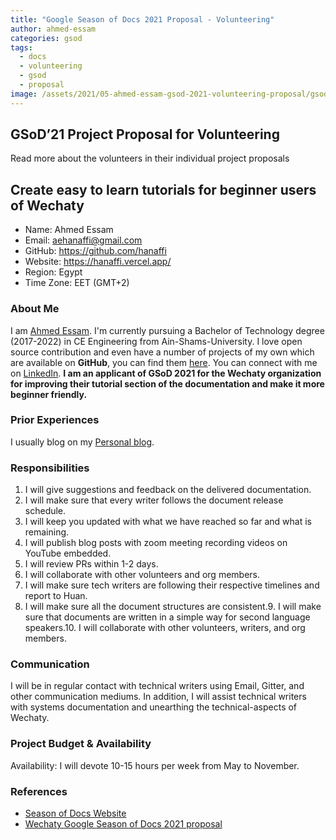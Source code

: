 ```yaml
---
title: "Google Season of Docs 2021 Proposal - Volunteering"
author: ahmed-essam
categories: gsod
tags:
  - docs
  - volunteering
  - gsod
  - proposal
image: /assets/2021/05-ahmed-essam-gsod-2021-volunteering-proposal/gsod_s.webp
---
```


## GSoD’21 Project Proposal for Volunteering

Read more about the volunteers in their individual project proposals

## Create easy to learn tutorials for beginner users of Wechaty

- Name: Ahmed Essam
- Email: aehanaffi@gmail.com
- GitHub: <https://github.com/hanaffi>
- Website: <https://hanaffi.vercel.app/>
- Region: Egypt
- Time Zone: EET (GMT+2)

### About Me

I am [Ahmed Essam](https://hanaffi.vercel.app/).
I'm currently pursuing a Bachelor of Technology degree (2017-2022) in CE Engineering from Ain-Shams-University.
I love open source contribution and even have a number of projects of my own which are available on **GitHub**, you can find them [here](https://github.com/hanaffi).
You can connect with me on [LinkedIn](https://www.linkedin.com/in/124x/).
**I am an applicant of GSoD 2021 for the Wechaty organization for improving their tutorial section of the documentation and make it more beginner friendly.**

### Prior Experiences

I usually blog on my [Personal blog](https://hanaffi.vercel.app/).

### Responsibilities

1. I will give suggestions and feedback on the delivered documentation.
2. I will make sure that every writer follows the document release schedule.
3. I will keep you updated with what we have reached so far and what is remaining.
4. I will publish blog posts with zoom meeting recording videos on YouTube embedded.
5. I will review PRs within 1-2 days.
6. I will collaborate with other volunteers and org members.
7. I will make sure tech writers are following their respective timelines and report to Huan.
8. I will make sure all the document structures are consistent.9. I will make sure that documents are written in a simple way for second language speakers.10. I will collaborate with other volunteers, writers, and org members.

### Communication

I will be in regular contact with technical writers using Email, Gitter, and other communication mediums. In addition, I will assist technical writers with systems documentation and unearthing the technical-aspects of Wechaty.

### Project Budget & Availability

Availability: I will devote 10-15 hours per week from May to November.

### References

- [Season of Docs Website](https://developers.google.com/season-of-docs/docs)
- [Wechaty Google Season of Docs 2021 proposal](https://wechaty.js.org/docs/gsod/2021/)
